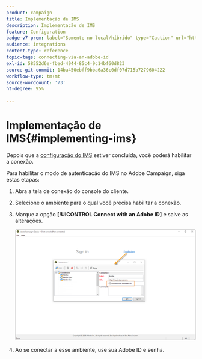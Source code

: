 ```yaml
---
product: campaign
title: Implementação de IMS
description: Implementação de IMS
feature: Configuration
badge-v7-prem: label="Somente no local/híbrido" type="Caution" url="https://experienceleague.adobe.com/docs/campaign-classic/using/installing-campaign-classic/architecture-and-hosting-models/hosting-models-lp/hosting-models.html?lang=pt-BR" tooltip="Aplica-se somente a implantações locais e híbridas"
audience: integrations
content-type: reference
topic-tags: connecting-via-an-adobe-id
exl-id: 58552d6e-fbed-4944-85c4-9c14bf60d823
source-git-commit: 14ba450ebff9bba6a36c0df07d715b7279604222
workflow-type: tm+mt
source-wordcount: '73'
ht-degree: 95%

---
```


# Implementação de IMS{#implementing-ims}

Depois que a [configuração do IMS](configuring-ims.md) estiver concluída, você poderá habilitar a conexão.

Para habilitar o modo de autenticação do IMS no Adobe Campaign, siga estas etapas:

1. Abra a tela de conexão do console do cliente.
1. Selecione o ambiente para o qual você precisa habilitar a conexão.
1. Marque a opção **[!UICONTROL Connect with an Adobe ID]** e salve as alterações.

   ![](assets/ims_1.png)

1. Ao se conectar a esse ambiente, use sua Adobe ID e senha.
